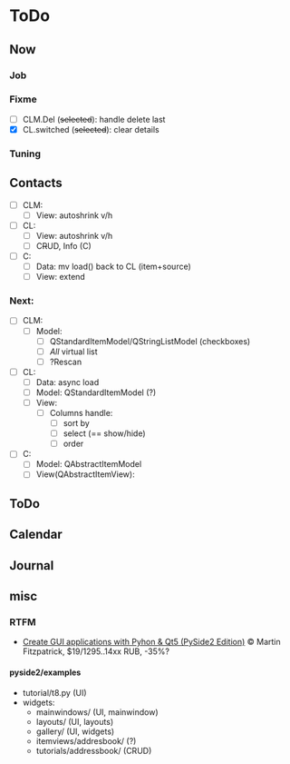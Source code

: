 # ToDo

## Now

### Job

### Fixme
- [ ] CLM.Del (~~selected~~): handle delete last
- [x] CL.switched (~~selected~~): clear details

### Tuning

## Contacts
- [ ] CLM:
  - [ ] View: autoshrink v/h
- [ ] CL:
  - [ ] View: autoshrink v/h
  - [ ] C~~R~~UD, Info (C)
- [ ] C:
  - [ ] Data: mv load() back to CL (item+source)
  - [ ] View: extend

### Next:
- [ ] CLM:
  - [ ] Model:
    - [ ] QStandardItemModel/QStringListModel (checkboxes)
    - [ ] *All* virtual list
    - [ ] ?Rescan
- [ ] CL:
  - [ ] Data: async load
  - [ ] Model: QStandardItemModel (?)
  - [ ] View:
    - [ ] Columns handle:
       - [ ] sort by
       - [ ] select (== show/hide)
       - [ ] order
- [ ] C:
  - [ ] Model: QAbstractItemModel
  - [ ] View(QAbstractItemView):

## ToDo

## Calendar

## Journal

## misc

### RTFM
- [Create GUI applications with Pyhon & Qt5 (PySide2 Edition)](https://www.pythonguis.com/pyside2-book/) &copy; Martin Fitzpatrick, $19/1295..14xx RUB, -35%?

#### pyside2/examples
- tutorial/t8.py (UI)
- widgets:
  - mainwindows/ (UI, mainwindow)
  - layouts/ (UI, layouts)
  - gallery/ (UI, widgets)
  - itemviews/addresbook/ (?)
  - tutorials/addressbook/ (CRUD)

